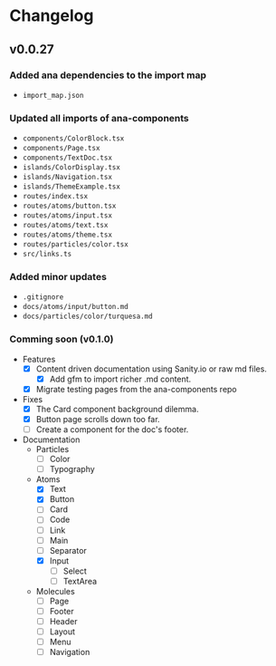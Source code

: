 # Changelog

## v0.0.27

### Added ana dependencies to the import map
  - `import_map.json`

### Updated all imports of ana-components
  - `components/ColorBlock.tsx`
  - `components/Page.tsx`
  - `components/TextDoc.tsx`
  - `islands/ColorDisplay.tsx`
  - `islands/Navigation.tsx`
  - `islands/ThemeExample.tsx`
  - `routes/index.tsx`
  - `routes/atoms/button.tsx`
  - `routes/atoms/input.tsx`
  - `routes/atoms/text.tsx`
  - `routes/atoms/theme.tsx`
  - `routes/particles/color.tsx`
  - `src/links.ts`

### Added minor updates
  - `.gitignore`
  - `docs/atoms/input/button.md`
  - `docs/particles/color/turquesa.md`

### Comming soon (v0.1.0)

- Features
  - [x] Content driven documentation using Sanity.io or raw md files.
    - [x] Add gfm to import richer .md content.
  - [x] Migrate testing pages from the ana-components repo

- Fixes
  - [x] The Card component background dilemma.
  - [x] Button page scrolls down too far.
  - [ ] Create a component for the doc's footer.

- Documentation
  - Particles
    - [ ] Color
    - [ ] Typography
  - Atoms
    - [x] Text
    - [x] Button
    - [ ] Card
    - [ ] Code
    - [ ] Link
    - [ ] Main
    - [ ] Separator
    - [x] Input
      - [ ] Select
      - [ ] TextArea
  - Molecules
    - [ ] Page
    - [ ] Footer
    - [ ] Header
    - [ ] Layout
    - [ ] Menu
    - [ ] Navigation
